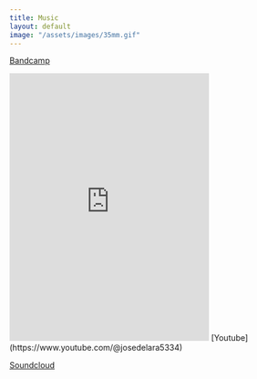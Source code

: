 ```yaml
---
title: Music
layout: default
image: "/assets/images/35mm.gif"
---
```

[Bandcamp](https://darkwraithcovenant.bandcamp.com/)
<iframe style="border: 0; width: 350px; height: 470px;" src="https://bandcamp.com/EmbeddedPlayer/album=4171796435/size=large/bgcol=ffffff/linkcol=0687f5/tracklist=false/transparent=true/" seamless><a href="https://darkwraithcovenant.bandcamp.com/album/demonstrational-document-v21">Demonstrational Document v2.1 by Darkwraith Covenant</a></iframe>
[Youtube](https://www.youtube.com/@josedelara5334)  

[Soundcloud](https://soundcloud.com/jcdelarapdx)    

